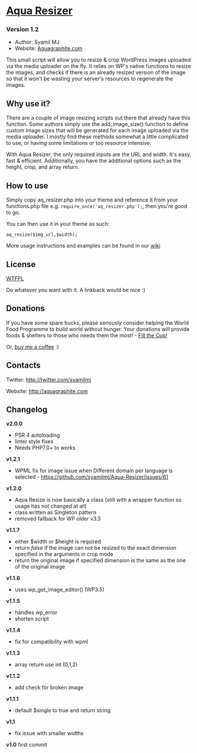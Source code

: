 # [Aqua Resizer](http://aquagraphite.com/)
### Version 1.2

* Author: Syamil MJ
* Website: [Aquagraphite.com](http://aquagraphite.com/)

This small script will allow you to resize & crop WordPress images uploaded via the media uploader on the fly. It relies on WP's native functions to resize the images, and checks if there is an already resized version of the image so that it won't be wasting your server's resources to regenerate the images.

## Why use it?

There are a couple of image resizing scripts out there that already have this function. Some authors simply use the add_image_size() function to define custom image sizes that will be generated for each image uploaded via the media uploader. I mostly find these methods somewhat a little complicated to use, or having some limitations or too resource intensive.

With Aqua Resizer, the only required inputs are the URL and width. It's easy, fast & efficient. Additionally, you have the additional options such as the height, crop, and array return.

## How to use

Simply copy aq_resizer.php into your theme and reference it from your functions.php file e.g. `require_once('aq_resizer.php');`, then you're good to go.

You can then use it in your theme as such:

```
aq_resize($img_url,$width);
```

More usage instructions and examples can be found in our [wiki](https://github.com/sy4mil/Aqua-Resizer/wiki)

## License

[WTFPL](http://sam.zoy.org/wtfpl/)

Do whatever you want with it. A linkback would be nice :)

## Donations
If you have some spare bucks, please seriously consider helping the World Food Programme to build world without hunger. Your donations will provide foods & shelters to those who needs them the most! - [Fill the Cup!](https://www.wfp.org/donate/fillthecup_getinvolved)

Or, [buy me a coffee](http://goo.gl/tsbK5) :)

## Contacts

Twitter: http://twitter.com/syamilmj

Website: http://aquagraphite.com

## Changelog
**v2.0.0**
- PSR 4 autoloading
- linter style fixes
- Needs PHP7.0+ to works

**v1.2.1**
- WPML fix for image issue when Different domain per language is selected - https://github.com/syamilmj/Aqua-Resizer/issues/61

**v1.2.0**
- Aqua Resize is now basically a class (still with a wrapper function so usage has not changed at all)
- class written as Singleton pattern
- removed fallback for WP older v3.5

**v1.1.7**
- either $width or $height is required
- return *false* if the image can not be resized to the exact dimension specified in the arguments in crop mode
- return the original image if specified dimension is the same as the one of the original image

**v1.1.6**
- uses wp_get_image_editor() (WP3.5)

**v1.1.5**
- handles wp_error
- shorten script

**v1.1.4**
- fix for compatibility with wpml

**v1.1.3**
- array return use int (0,1,2)

**v1.1.2**
- add check for broken image

**v1.1.1**
- default $single to true and return string

**v1.1**
- fix issue with smaller widths

**v1.0**
first commit











